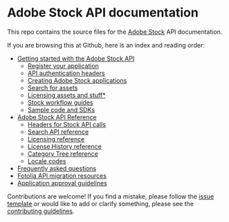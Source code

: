 # Adobe Stock API documentation
This repo contains the source files for the [Adobe Stock](https://stock.adobe.com) API documentation.

If you are browsing this at Github, here is an index and reading order:

* [Getting started with the Adobe Stock API](docs/01-getting-started.md)
    - [Register your application](docs/getting-started/02-register-app.md)
    - [API authentication headers](docs/getting-started/03-api-authentication.md)
    - [Creating Adobe Stock applications](docs/getting-started/apps/04-creating-apps.md)
    - [Search for assets](docs/getting-started/apps/05-search-for-assets.md)
    - [Licensing assets and stuff*](docs/getting-started/06-licensing-assets.md)
    - [Stock workflow guides](docs/getting-started/07-workflow-guides.md)
    - [Sample code and SDKs](docs/getting-started/08-sample-code-sdks.md)
* [Adobe Stock API Reference](docs/09-api-summary.md)
  + [Headers for Stock API calls](docs/api/10-headers-for-api-calls.md)
  + [Search API reference](docs/api/11-search-reference.md)
  + [Licensing reference](docs/api/12-licensing-reference.md)
  + [License History reference](docs/api/13-license-history.md)
  + [Category Tree reference](docs/api/17-categorytree.md)
  + [Locale codes](docs/api/14-locale-codes.md)
* [Frequently asked questions](docs/15-faq.md)
* [Fotolia API migration resources](docs/18-fotolia-migration-resources.md)
* [Application approval guidelines](docs/16-app-approval.md)

Contributions are welcome! If you find a mistake, please follow the [issue template](ISSUE_TEMPLATE.md) or would like to add or clarify something, please see the [contributing guidelines](CONTRIBUTING.md).
